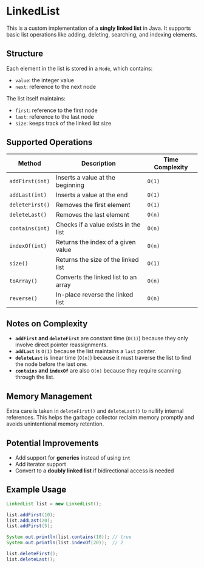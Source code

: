 # LinkedList

This is a custom implementation of a **singly linked list** in Java. It supports basic list operations like adding, deleting, searching, and indexing elements.

## Structure

Each element in the list is stored in a `Node`, which contains:

- `value`: the integer value
- `next`: reference to the next node

The list itself maintains:

- `first`: reference to the first node
- `last`: reference to the last node
- `size`: keeps track of the linked list size

## Supported Operations

| Method           | Description                            | Time Complexity |
|------------------|----------------------------------------|-----------------|
| `addFirst(int)`  | Inserts a value at the beginning       | `O(1)`          |
| `addLast(int)`   | Inserts a value at the end             | `O(1)`          |
| `deleteFirst()`  | Removes the first element              | `O(1)`          |
| `deleteLast()`   | Removes the last element               | `O(n)`          |
| `contains(int)`  | Checks if a value exists in the list   | `O(n)`          |
| `indexOf(int)`   | Returns the index of a given value     | `O(n)`          |
| `size()`         | Returns the size of the linked list    | `O(1)`          |
| `toArray()`      | Converts the linked list to an array   | `O(n)`          |
| `reverse()`      | In-place reverse the linked list       | `O(n)`          |

## Notes on Complexity

- **`addFirst` and `deleteFirst`** are constant time (`O(1)`) because they only involve direct pointer reassignments.
- **`addLast`** is `O(1)` because the list maintains a `last` pointer.
- **`deleteLast`** is linear time (`O(n)`) because it must traverse the list to find the node before the last one.
- **`contains` and `indexOf`** are also `O(n)` because they require scanning through the list.

## Memory Management

Extra care is taken in `deleteFirst()` and `deleteLast()` to nullify internal references. This helps the garbage collector reclaim memory promptly and avoids unintentional memory retention.

## Potential Improvements

- Add support for **generics** instead of using `int`
- Add iterator support
- Convert to a **doubly linked list** if bidirectional access is needed

## Example Usage

```java
LinkedList list = new LinkedList();

list.addFirst(10);
list.addLast(20);
list.addFirst(5);

System.out.println(list.contains(10)); // true
System.out.println(list.indexOf(20));  // 2

list.deleteFirst();
list.deleteLast();
